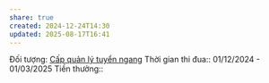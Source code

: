 ```yaml
---
share: true
created: 2024-12-24T14:30
updated: 2025-08-17T16:41
---
```

Đối tượng: [Cấp quản lý tuyển ngang](C%E1%BA%A5p%20qu%E1%BA%A3n%20l%C3%BD%20tuy%E1%BB%83n%20ngang.md)
Thời gian thi đua:: 01/12/2024 - 01/03/2025
Tiền thưởng:: 
